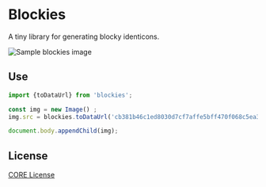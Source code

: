 # Blockies

A tiny library for generating blocky identicons.

![Sample blockies image](samples/sample.png)

## Use

```javascript
import {toDataUrl} from 'blockies';

const img = new Image() ;
img.src = blockies.toDataUrl('cb381b46c1ed8030d7cf7affe5bff470f068c5ea3498');

document.body.appendChild(img);
```

## License

[CORE License](LICENSE)
